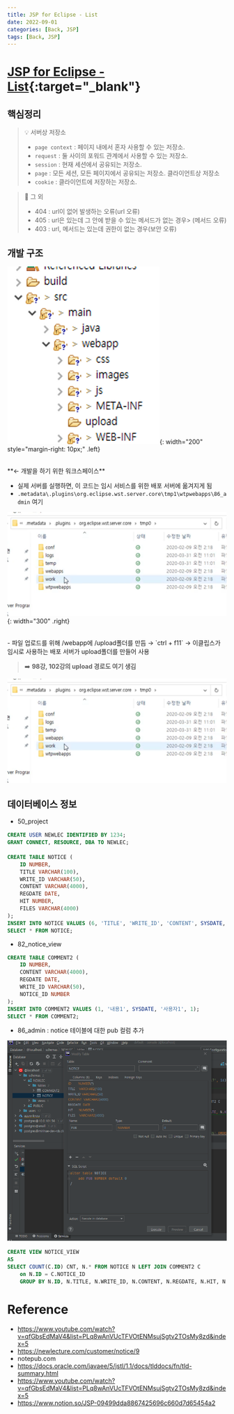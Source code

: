 ```yaml
---
title: JSP for Eclipse - List
date: 2022-09-01
categories: [Back, JSP]
tags: [Back, JSP]
---
```


# [JSP for Eclipse - List](https://github.com/abarthdew/eclipse-jsp){:target="_blank"}
## 핵심정리

> 💡 서버상 저장소   
> - `page context` : 페이지 내에서 혼자 사용할 수 있는 저장소.
> - `request` : 둘 사이의 포워드 관계에서 사용할 수 있는 저장소.
> - `session` : 현재 세션에서 공유되는 저장소.
> - `page` : 모든 세션, 모든 페이지에서 공유되는 저장소.
> 클라이언트상 저장소
> - `cookie` : 클라이언트에 저장하는 저장소.

> 📌 그 외   
> - 404 : url이 없어 발생하는 오류(url 오류)
> - 405 : url은 있는데 그 안에 받을 수 있는 메서드가 없는 경우> (메서드 오류)
> - 403 : url, 메서드는 있는데 권한이 없는 경우(보안 오류)

## 개발 구조

![Untitled](https://raw.githubusercontent.com/abarthdew/eclipse-jsp/main/images/1.png){: width="200" style="margin-right: 10px;" .left}

<br>
**← 개발을 하기 위한 워크스페이스**

- 실제 서버를 실행하면, 이 코드는 임시 서비스를 위한 배포 서버에 옮겨지게 됨
- `.metadata\.plugins\org.eclipse.wst.server.core\tmp1\wtpwebapps\86_admin` 여기

![Untitled](https://raw.githubusercontent.com/abarthdew/eclipse-jsp/main/images/2.png){: width="300" .right}


<br>
- 파일 업로드를 위해 /webapp에 /upload폴더를 만듬 → `ctrl + f11` → 이클립스가 임시로 사용하는 배포 서버가 upload폴더를 만들어 사용

> ➡️ **98강, 102강의 upload 경로도 여기 생김**

![Untitled](https://raw.githubusercontent.com/abarthdew/eclipse-jsp/main/images/3.png)

## 데이터베이스 정보
- 50_project

```sql
CREATE USER NEWLEC IDENTIFIED BY 1234;
GRANT CONNECT, RESOURCE, DBA TO NEWLEC;

CREATE TABLE NOTICE (
    ID NUMBER,
    TITLE VARCHAR(100),
    WRITE_ID VARCHAR(50),
    CONTENT VARCHAR(4000),
    REGDATE DATE,
    HIT NUMBER,
    FILES VARCHAR(4000)
);
INSERT INTO NOTICE VALUES (6, 'TITLE', 'WRITE_ID', 'CONTENT', SYSDATE, 6, 'FILES');
SELECT * FROM NOTICE;
```

- 82_notice_view

```sql
CREATE TABLE COMMENT2 (
    ID NUMBER,
    CONTENT VARCHAR(4000),
    REGDATE DATE,
    WRITE_ID VARCHAR(50),
    NOTICE_ID NUMBER
);
INSERT INTO COMMENT2 VALUES (1, '내용1', SYSDATE, '사용자1', 1);
SELECT * FROM COMMENT2;
```

- 86_admin : notice 테이블에 대한 pub 컬럼 추가

![ex_screenshot](https://raw.githubusercontent.com/abarthdew/eclipse-jsp/main/images/notice-pub.PNG)

```sql
CREATE VIEW NOTICE_VIEW
AS
SELECT COUNT(C.ID) CNT, N.* FROM NOTICE N LEFT JOIN COMMENT2 C
    on N.ID = C.NOTICE_ID
    GROUP BY N.ID, N.TITLE, N.WRITE_ID, N.CONTENT, N.REGDATE, N.HIT, N.FILES, N.PUB;
```

# Reference

- https://www.youtube.com/watch?v=qfGbsEdMaV4&list=PLq8wAnVUcTFVOtENMsujSgtv2TOsMy8zd&index=5
- https://newlecture.com/customer/notice/9
- notepub.com
- https://docs.oracle.com/javaee/5/jstl/1.1/docs/tlddocs/fn/tld-summary.html
- https://www.youtube.com/watch?v=qfGbsEdMaV4&list=PLq8wAnVUcTFVOtENMsujSgtv2TOsMy8zd&index=5
- https://www.notion.so/JSP-09499dda8867425696c660d7d65454a2
